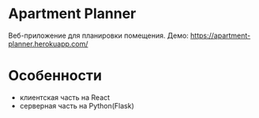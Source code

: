 # Apartment Planner
Веб-приложение для планировки помещения. Демо: https://apartment-planner.herokuapp.com/
# Особенности
- клиентская часть на React
- серверная часть на Python(Flask)
